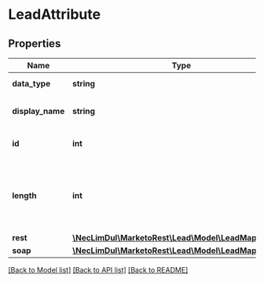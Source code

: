 # LeadAttribute

## Properties
Name | Type | Description | Notes
------------ | ------------- | ------------- | -------------
**data_type** | **string** | Datatype of the field | 
**display_name** | **string** | UI display-name of the field | 
**id** | **int** | Unique integer id of the field | 
**length** | **int** | Max length of the field.  Only applicable to text, string, and text area. | [optional] 
**rest** | [**\NecLimDul\MarketoRest\Lead\Model\LeadMapAttribute**](LeadMapAttribute.md) |  | [optional] 
**soap** | [**\NecLimDul\MarketoRest\Lead\Model\LeadMapAttribute**](LeadMapAttribute.md) |  | [optional] 

[[Back to Model list]](../README.md#documentation-for-models) [[Back to API list]](../README.md#documentation-for-api-endpoints) [[Back to README]](../README.md)


